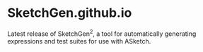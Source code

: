 # SketchGen.github.io

Latest release of SketchGen<sup>2</sup>, a tool for automatically generating expressions and test suites for use with ASketch.
